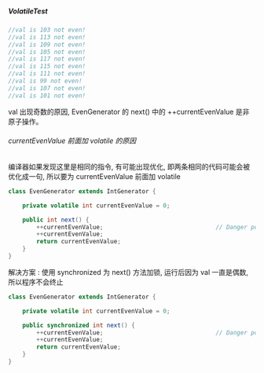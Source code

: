 
##### VolatileTest

```java
//val is 103 not even!
//val is 113 not even!
//val is 109 not even!
//val is 105 not even!
//val is 117 not even!
//val is 115 not even!
//val is 111 not even!
//val is 99 not even!
//val is 107 not even!
//val is 101 not even!
```

val 出现奇数的原因, EvenGenerator 的 next() 中的 ++currentEvenValue 是非原子操作。

###### currentEvenValue 前面加 volatile 的原因

编译器如果发现这里是相同的指令, 有可能出现优化, 即两条相同的代码可能会被优化成一句, 所以要为 currentEvenValue 前面加 volatile

```java
class EvenGenerator extends IntGenerator {

    private volatile int currentEvenValue = 0;

    public int next() {
        ++currentEvenValue;                                // Danger point here!
        ++currentEvenValue;
        return currentEvenValue;
    }
}
```

解决方案 : 使用 synchronized 为 next() 方法加锁, 运行后因为 val 一直是偶数, 所以程序不会终止

```java
class EvenGenerator extends IntGenerator {

    private volatile int currentEvenValue = 0;

    public synchronized int next() {
        ++currentEvenValue;                                // Danger point here!
        ++currentEvenValue;
        return currentEvenValue;
    }
}
```

